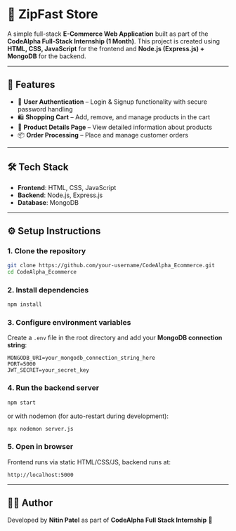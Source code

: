 # 🛒 ZipFast Store

A simple full-stack **E-Commerce Web Application** built as part of the **CodeAlpha Full-Stack Internship (1 Month)**.
This project is created using **HTML, CSS, JavaScript** for the frontend and **Node.js (Express.js) + MongoDB** for the backend.

---

## 🚀 Features

* 🔐 **User Authentication** – Login & Signup functionality with secure password handling
* 🛍️ **Shopping Cart** – Add, remove, and manage products in the cart
* 📄 **Product Details Page** – View detailed information about products
* 📦 **Order Processing** – Place and manage customer orders

---

## 🛠️ Tech Stack

* **Frontend**: HTML, CSS, JavaScript
* **Backend**: Node.js, Express.js
* **Database**: MongoDB

---

## ⚙️ Setup Instructions

### 1. Clone the repository

```bash
git clone https://github.com/your-username/CodeAlpha_Ecommerce.git
cd CodeAlpha_Ecommerce
```

### 2. Install dependencies

```bash
npm install
```

### 3. Configure environment variables

Create a `.env` file in the root directory and add your **MongoDB connection string**:

```
MONGODB_URI=your_mongodb_connection_string_here
PORT=5000
JWT_SECRET=your_secret_key
```

### 4. Run the backend server

```bash
npm start
```

or with nodemon (for auto-restart during development):

```bash
npx nodemon server.js
```

### 5. Open in browser

Frontend runs via static HTML/CSS/JS, backend runs at:

```
http://localhost:5000
```

---

## 👨‍💻 Author

Developed by **Nitin Patel** as part of **CodeAlpha Full Stack Internship** 🚀


